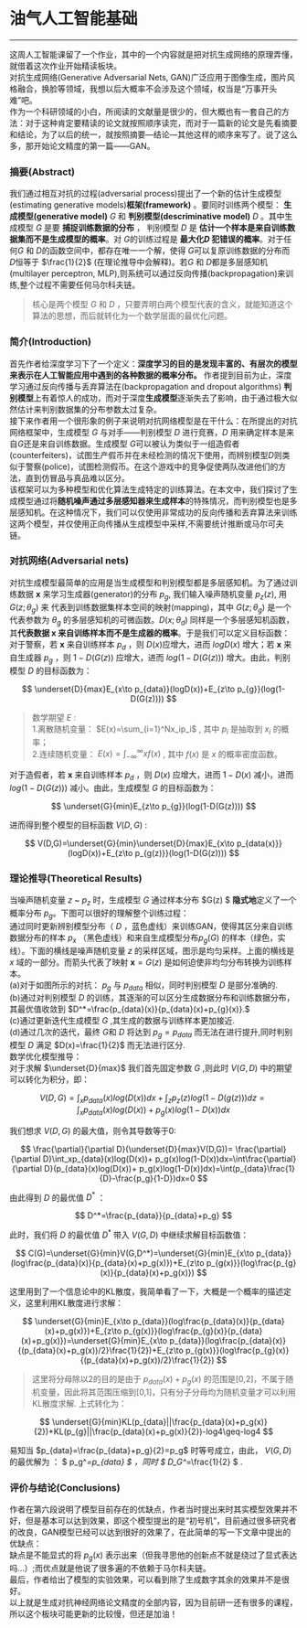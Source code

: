 # 油气人工智能基础<br />
---
这周人工智能课留了一个作业，其中的一个内容就是把对抗生成网络的原理弄懂，就借着这次作业开始精读板块。<br />
对抗生成网络(Generative Adversarial Nets, GAN)广泛应用于图像生成，图片风格融合，换脸等领域，我想以后大概率不会涉及这个领域，权当是“万事开头难”吧。<br />
作为一个科研领域的小白，所阅读的文献量是很少的，但大概也有一套自己的方法：对于这种肯定要精读的论文就按照顺序读完，而对于一篇新的论文是先看摘要和结论，为了以后的统一，就按照摘要—结论—其他这样的顺序来写了。说了这么多，那开始论文精度的第一篇——GAN。<br />
### 摘要(Abstract)
我们通过相互对抗的过程(adversarial process)提出了一个新的估计生成模型(estimating generative models)**框架(framework)** 。要同时训练两个模型：  **生成模型(generative model)** $G$ 和 **判别模型(descriminative model)** $D$ 。其中生成模型 $G$ 是要 **捕捉训练数据的分布** ， 判别模型 $D$ 是 **估计一个样本是来自训练数据集而不是生成模型的概率**。对 $G$的训练过程是 **最大化$D$ 犯错误的概率**。对于任何$G$ 和 $D$的函数空间中，都存在唯一一个解，使得 $G$可以复原训练数据的分布而 $D$恒等于 $\frac{1}{2}$ (在理论推导中会解释)。若$G$ 和 $D$都是多层感知机(multilayer perceptron, MLP),则系统可以通过反向传播(backpropagation)来训练,整个过程不需要任何马尔科夫链。
>核心是两个模型 $G$ 和 $D$ ，只要弄明白两个模型代表的含义，就能知道这个算法的思想，而后就转化为一个数学层面的最优化问题。
### 简介(Introduction)
首先作者给深度学习下了一个定义：**深度学习的目的是发现丰富的、有层次的模型来表示在人工智能应用中遇到的各种数据的概率分布。** 作者提到目前为止，深度学习通过反向传播与丢弃算法在(backpropagation and dropout algorithms) **判别模型**上有着惊人的成功，而对于深度**生成模型**逐渐失去了影响，由于通过极大似然估计来判别数据集的分布参数太过复杂。<br />
接下来作者用一个很形象的例子来说明对抗网络模型是在干什么：在所提出的对抗网络框架中，生成模型 $G$ 与对手——判别模型 $D$ 进行竞赛，$D$ 用来确定样本是来自$G$还是来自训练数据。生成模型 $G$可以被认为类似于一组造假者(counterfeiters)，试图生产假币并在未经检测的情况下使用，而辨别模型$D$则类似于警察(police)，试图检测假币。在这个游戏中的竞争促使两队改进他们的方法，直到仿冒品与真品难以区分。<br />
该框架可以为多种模型和优化算法生成特定的训练算法。在本文中，我们探讨了生成模型通过将**随机噪声通过多层感知器来生成样本**的特殊情况，而判别模型也是多层感知机。在这种情况下，我们可以仅使用非常成功的反向传播和丢弃算法来训练这两个模型，并仅使用正向传播从生成模型中采样,不需要统计推断或马尔可夫链。
### 对抗网络(Adversarial nets)
对抗生成模型最简单的应用是当生成模型和判别模型都是多层感知机。为了通过训练数据 $\pmb{x}$ 来学习生成器(generator)的分布 $p_g$, 我们输入噪声随机变量 $p_z(z)$, 用 $G(z;\theta_g)$ 来 代表到训练数据集样本空间的映射(mapping)，其中 $G(z;\theta_g)$ 是一个代表参数为 $\theta_g$ 的多层感知机的可微函数。$D(x;\theta_d)$ 同样是一个多层感知机函数，其**代表数据 $\pmb{x}$   来自训练样本而不是生成器的概率**。于是我们可以定义目标函数：<br />
对于警察，若 $\pmb{x}$ 来自训练样本 $p_d$ ，则 $D(x)$应增大，进而 $logD(x)$ 增大；若 $\pmb{x}$ 来自生成器 $p_g$ ，则 $1-D(G(z))$ 应增大，进而 $log(1-D(G(z)))$ 增大。由此，判别模型 $D$ 的目标函数为：<br />

$$
\underset{D}{max}E_{x\to p_{data}}(logD(x))+E_{z\to p_{g}}(log(1-D(G(z))))
$$

>数学期望 $E$ :<br />
>1.离散随机变量： $E(x)=\sum_{i=1}^Nx_ip_i$ , 其中 $p_i$ 是抽取到 $x_i$ 的概率；<br />
>2.连续随机变量： $E(x)=\int_{-\infty}^\infty xf(x)$ , 其中 $f(x)$ 是 $x$ 的概率密度函数。<vbr />

对于造假者，若 $\pmb{x}$ 来自训练样本 $p_d$ ，则 $D(x)$ 应增大，进而 $1-D(x)$ 减小，进而 $log(1-D(G(z)))$ 减小。由此，生成模型 $G$ 的目标函数为：<br />

$$
\underset{G}{min}E_{z\to p_{g}}(log(1-D(G(z))))
$$

进而得到整个模型的目标函数 $V(D,G)$ :<br />

$$
V(D,G)=\underset{G}{min}\underset{D}{max}E_{x\to p_{data(x)}}(logD(x))+E_{z\to p_{g(z)}}(log(1-D(G(z))))
$$

### 理论推导(Theoretical Results)
当噪声随机变量 $z$ ~ $p_z$ 时，生成模型 $G$ 通过样本分布 $G(z) $ **隐式地**定义了一个概率分布 $p_g$。下图可以很好的理解整个训练过程：<br />
通过同时更新辨别模型分布（ $D$ ，蓝色虚线）来训练GAN，使得其区分来自训练数据分布的样本 $p_x$ （黑色虚线）和来自生成模型分布$p_g(G)$ 的样本（绿色，实线）。下面的横线是噪声随机变量 $z$ 的采样区域，图示是均匀采样。上面的横线是 $x$ 域的一部分。而箭头代表了映射 $\pmb{x}=G(z)$ 是如何迫使非均匀分布转换为训练样本。<br />
(a)对于如图所示的对抗： $p_g$ 与 $p_{data}$ 相似，同时判别模型 $D$ 是部分准确的.<br />
(b)通过对判别模型 $D$ 的训练，其逐渐的可以区分生成数据分布和训练数据分布，其最优值收敛到 $D^*=\frac{p_{data}(x)}{p_{data}(x)+p_{g}(x)}.$ <br />
(c)通过更新迭代生成模型 $G$ ,其生成的数据与训练样本更加接近.<br />
(d)通过几次的迭代，最终 $G$和 $D$ 将达到 $p_g=p_{data}$ 而无法在进行提升,同时判别模型 $D$ 满足 $D(x)=\frac{1}{2}$ 而无法进行区分.<br />
数学优化模型推导：<br />
对于求解 $\underset{D}{max}$ 我们首先固定参数 $G$ ,则此时 $V(G,D)$ 中的期望可以转化为积分，即：<br />

$$
V(D,G)=\int_xp_{data}(x)log(D(x))dx+\int_zp_z(z)log(1-D(g(z)))dz = \int_xp_{data}(x)log(D(x))+ p_g(x)log(1-D(x))dx
$$

我们想求 $V(D,G)$ 的最大值，则令其导数等于0:<br />

$$
\frac{\partial}{\partial D}(\underset{D}{max}V(D,G))= \frac{\partial}{\partial D}\int_xp_{data}(x)log(D(x))+ p_g(x)log(1-D(x))dx=\int\frac{\partial}{\partial D}(p_{data}(x)log(D(x))+ p_g(x)log(1-D(x))dx)=\int(p_{data}\frac{1}{D}-\frac{p_g}{1-D})dx=0
$$

由此得到 $D$ 的最优值 $D^*$ ：<br />

$$
D^*=\frac{p_{data}}{p_{data}+p_g}
$$

此时，我们将 $D$ 的最优值 $D^*$ 带入 $V(G,D)$ 中继续求解目标函数值：<br />

$$
C(G)=\underset{G}{min}V(G,D^*)=\underset{G}{min}E_{x\to p_{data}}(log\frac{p_{data}(x)}{p_{data}(x)+p_g(x)})+E_{z\to p_{g(x)}}(log\frac{p_{g}(x)}{p_{data}(x)+p_g(x)})
$$

这里用到了一个信息论中的KL散度，我简单看了一下，大概是一个概率的描述定义，这里利用KL散度进行求解：<br />

$$
\underset{G}{min}E_{x\to p_{data}}(log\frac{p_{data}(x)}{p_{data}(x)+p_g(x)})+E_{z\to p_{g(x)}}(log\frac{p_{g}(x)}{p_{data}(x)+p_g(x)})=\underset{G}{min}E_{x\to p_{data}}(log\frac{p_{data}(x)}{(p_{data}(x)+p_g(x))/2}\frac{1}{2})+E_{z\to p_{g(x)}}(log\frac{p_{g}(x)}{(p_{data}(x)+p_g(x))/2}\frac{1}{2})
$$

>这里将分母除以2的目的是由于 $p_{data}(x)+p_g(x)$ 的范围是[0,2]，不属于随机变量，因此将其范围压缩到[0,1]，只有分子分母均为随机变量才可以利用KL散度求解.
上式转化为：<br />

$$
\underset{G}{min}KL(p_{data}||\frac{p_{data}(x)+p_g(x)}{2})+KL(p_{g}||\frac{p_{data}(x)+p_g(x)}{2})-log4\geq-log4
$$

易知当 $p_{data}=\frac{p_{data}+p_g}{2}=p_g$ 时等号成立，由此， $V(G,D)$ 的最优解为 ： $ p_g^*=p_{data} $  ，同时  $ D_G^*=\frac{1}{2} $ .
### 评价与结论(Conclusions)
作者在第六段说明了模型目前存在的优缺点，作者当时提出来时其实模型效果并不好，但是基本可以达到效果，即这个模型提出的是“初号机”，目前通过很多研究者的改良，GAN模型已经可以达到很好的效果了，在此简单的写一下文章中提出的优缺点：<br />
缺点是不能显式的将 $p_g(x)$ 表示出来（但我寻思他的创新点不就是绕过了显式表达吗...）;而优点就是他说了很多遍的不依赖于马尔科夫链。<br />
最后，作者给出了模型的实验效果，可以看到除了生成数字其余的效果并不是很好。<br />
以上就是生成对抗神经网络论文精度的全部内容，因为目前研一还有很多的课程，所以这个板块可能更新的比较慢，但还是加油！
